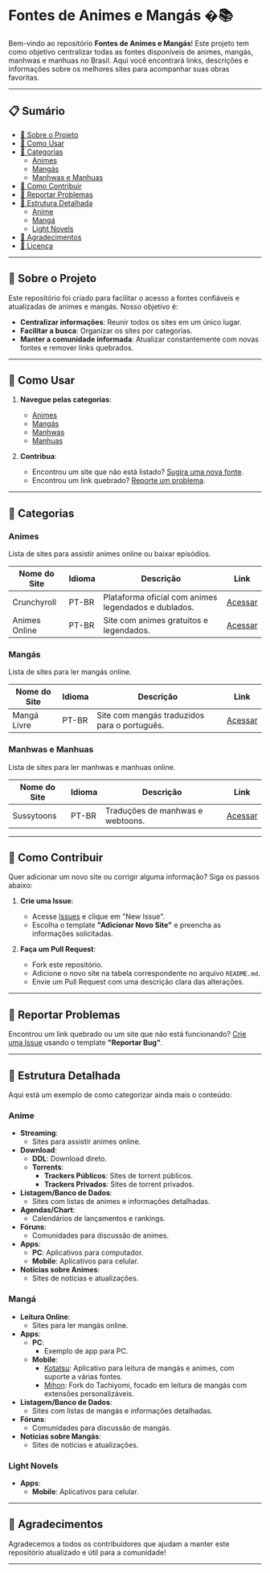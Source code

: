# Fontes de Animes e Mangás �📚

Bem-vindo ao repositório **Fontes de Animes e Mangás**! Este projeto tem como objetivo centralizar todas as fontes disponíveis de animes, mangás, manhwas e manhuas no Brasil. Aqui você encontrará links, descrições e informações sobre os melhores sites para acompanhar suas obras favoritas.

---

## 📋 Sumário

- [📌 Sobre o Projeto](#-sobre-o-projeto)
- [🚀 Como Usar](#-como-usar)
- [📂 Categorias](#-categorias)
  - [Animes](#animes)
  - [Mangás](#mangás)
  - [Manhwas e Manhuas](#manhwas-e-manhuas)
- [🤝 Como Contribuir](#-como-contribuir)
- [🐛 Reportar Problemas](#-reportar-problemas)
- [📜 Estrutura Detalhada](#-estrutura-detalhada)
  - [Anime](#anime)
  - [Mangá](#mangá)
  - [Light Novels](#light-novels)
- [🙌 Agradecimentos](#-agradecimentos)
- [📜 Licença](#-licença)

---

## 📌 Sobre o Projeto

Este repositório foi criado para facilitar o acesso a fontes confiáveis e atualizadas de animes e mangás. Nosso objetivo é:

- **Centralizar informações**: Reunir todos os sites em um único lugar.
- **Facilitar a busca**: Organizar os sites por categorias.
- **Manter a comunidade informada**: Atualizar constantemente com novas fontes e remover links quebrados.

---

## 🚀 Como Usar

1. **Navegue pelas categorias**:
   - [Animes](#animes)
   - [Mangás](#mangás)
   - [Manhwas](#manhwas)
   - [Manhuas](#manhuas)

2. **Contribua**:
   - Encontrou um site que não está listado? [Sugira uma nova fonte](#como-contribuir).
   - Encontrou um link quebrado? [Reporte um problema](#reportar-problemas).

---

## 📂 Categorias

### Animes
Lista de sites para assistir animes online ou baixar episódios.

| Nome do Site       | Idioma | Descrição                                      | Link |
|--------------------|--------|------------------------------------------------|------|
| Crunchyroll        | PT-BR  | Plataforma oficial com animes legendados e dublados. | [Acessar](https://www.crunchyroll.com) |
| Animes Online      | PT-BR  | Site com animes gratuitos e legendados.        | [Acessar](https://animesonline.cc) |

### Mangás
Lista de sites para ler mangás online.

| Nome do Site       | Idioma | Descrição                                      | Link |
|--------------------|--------|------------------------------------------------|------|
| Mangá Livre        | PT-BR  | Site com mangás traduzidos para o português.   | [Acessar](https://mangalivre.net) |

### Manhwas e Manhuas
Lista de sites para ler manhwas e manhuas online.

| Nome do Site       | Idioma | Descrição                                      | Link |
|--------------------|--------|------------------------------------------------|------|
| Sussytoons         | PT-BR  | Traduções de manhwas e webtoons.               | [Acessar](https://sussytoons.wtf) |

---

## 🤝 Como Contribuir

Quer adicionar um novo site ou corrigir alguma informação? Siga os passos abaixo:

1. **Crie uma Issue**:
   - Acesse [Issues](https://github.com/deividgabrielpeira/fontes-de-anime-e-mangas/issues) e clique em "New Issue".
   - Escolha o template **"Adicionar Novo Site"** e preencha as informações solicitadas.

2. **Faça um Pull Request**:
   - Fork este repositório.
   - Adicione o novo site na tabela correspondente no arquivo `README.md`.
   - Envie um Pull Request com uma descrição clara das alterações.

---

## 🐛 Reportar Problemas

Encontrou um link quebrado ou um site que não está funcionando? [Crie uma Issue](https://github.com/deividgabrielpeira/fontes-de-anime-e-mangas/issues) usando o template **"Reportar Bug"**.

---

## 📜 Estrutura Detalhada

Aqui está um exemplo de como categorizar ainda mais o conteúdo:

### Anime
- **Streaming**:
  - Sites para assistir animes online.
- **Download**:
  - **DDL**: Download direto.
  - **Torrents**:
    - **Trackers Públicos**: Sites de torrent públicos.
    - **Trackers Privados**: Sites de torrent privados.
- **Listagem/Banco de Dados**:
  - Sites com listas de animes e informações detalhadas.
- **Agendas/Chart**:
  - Calendários de lançamentos e rankings.
- **Fóruns**:
  - Comunidades para discussão de animes.
- **Apps**:
  - **PC**: Aplicativos para computador.
  - **Mobile**: Aplicativos para celular.
- **Notícias sobre Animes**:
  - Sites de notícias e atualizações.

### Mangá
- **Leitura Online**:
  - Sites para ler mangás online.
- **Apps**:
  - **PC**:
    - Exemplo de app para PC.
  - **Mobile**:
    - [Kotatsu](https://github.com/KotatsuApp/Kotatsu): Aplicativo para leitura de mangás e animes, com suporte a várias fontes.
    - [Mihon](https://github.com/mihonapp/mihon): Fork do Tachiyomi, focado em leitura de mangás com extensões personalizáveis.
- **Listagem/Banco de Dados**:
  - Sites com listas de mangás e informações detalhadas.
- **Fóruns**:
  - Comunidades para discussão de mangás.
- **Notícias sobre Mangás**:
  - Sites de notícias e atualizações.

### Light Novels
- **Apps**:
  - **Mobile**: Aplicativos para celular.

---

## 🙌 Agradecimentos

Agradecemos a todos os contribuidores que ajudam a manter este repositório atualizado e útil para a comunidade!

---